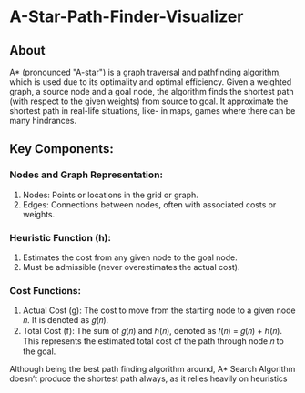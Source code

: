 # A-Star-Path-Finder-Visualizer

## About
A* (pronounced "A-star") is a graph traversal and pathfinding algorithm, which is used due to its optimality and optimal efficiency. Given a weighted graph, a source node and a goal node, the algorithm finds the shortest path (with respect to the given weights) from source to goal.
It approximate the shortest path in real-life situations, like- in maps, games where there can be many hindrances.

## Key Components:

### Nodes and Graph Representation:
1. Nodes: Points or locations in the grid or graph.
2. Edges: Connections between nodes, often with associated costs or weights.

### Heuristic Function (h):
1. Estimates the cost from any given node to the goal node.
2. Must be admissible (never overestimates the actual cost).

### Cost Functions:
1. Actual Cost (g): The cost to move from the starting node to a given node 𝑛. It is denoted as 𝑔(𝑛).
2. Total Cost (f): The sum of 𝑔(𝑛) and  ℎ(𝑛), denoted as 𝑓(𝑛) = 𝑔(𝑛) + ℎ(𝑛). This represents the estimated total cost of the path through node 𝑛 to the goal.


Although being the best path finding algorithm around, A* Search Algorithm doesn’t produce the shortest path always, as it relies heavily on heuristics

